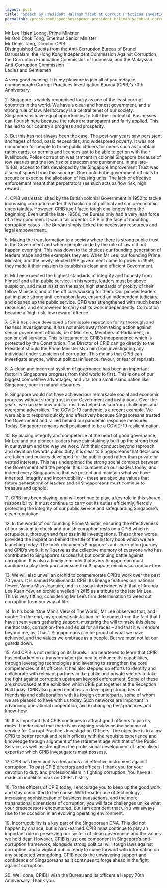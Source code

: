```yaml
---
layout: post
title: "Speech by President Halimah Yacob at Corrupt Practices Investigation Bureau's 70th Anniversary Commemorative Event"
permalink: /press-room/speeches/speech-president-halimah-yacob-at-corrupt-practices-investigation-bureau-70th-anniversary-commemorative-event/
---
```

<p>Mr Lee Hsien Loong, Prime Minister<br />Mr Goh Chok Tong, Emeritus Senior Minister<br />Mr Denis Tang, Director CPIB<br />Distinguished Guests from the Anti-Corruption Bureau of Brunei Darussalam, the Hong Kong Independent Commission Against Corruption, the Corruption Eradication Commission of Indonesia, and the Malaysian Anti-Corruption Commission<br />Ladies and Gentlemen</p>

A very good evening. It is my pleasure to join all of you today to commemorate Corrupt Practices Investigation Bureau (CPIB)’s 70th Anniversary.

2\. Singapore is widely recognised today as one of the least corrupt countries in the world. We have a clean and honest government, and a strong rule of law. Meritocracy is a central tenet of our society. Singaporeans have equal opportunities to fulfil their potential. Businesses can flourish here because the rules are transparent and fairly applied. This has led to our country’s progress and prosperity.

3\. But this has not always been the case. The post-war years saw persistent shortages of food, basic necessities, and widespread poverty. It was not uncommon for people to bribe public officers for needs such as to obtain ration cards, or permits and licences just to be able to get on with their livelihoods. Police corruption was rampant in colonial Singapore because of low salaries and the low risk of detection and punishment. In the late- 1940s, access to flats developed by the Singapore Improvement Trust was also not spared from this scourge. One could bribe government officials to secure or expedite the allocation of housing units. The lack of effective enforcement meant that perpetrators see such acts as ‘low risk, high reward’.

4\. CPIB was established by the British colonial Government in 1952 to tackle increasing corruption under this backdrop of political and socio-economic uncertainties. However, CPIB itself faced tough challenges from the beginning. Even until the late- 1950s, the Bureau only had a very lean force of a few good men. It was a tall order for CPIB in the face of mounting corruption cases - the Bureau simply lacked the necessary resources and legal empowerment.

5\. Making the transformation to a society where there is strong public trust in the Government and where people abide by the rule of law did not happen overnight. This was down to the choices our founding generation of leaders made and the examples they set. When Mr Lee, our founding Prime Minister, and the newly-elected PAP government came to power in 1959, they made it their mission to establish a clean and efficient Government.

6\. Mr Lee expected the highest standards of integrity and honesty from himself and all in public service. In his words, leaders must be above suspicion, and must insist on the same high standards of probity of their fellow Ministers and of the officials working for them. Our pioneer leaders put in place strong anti-corruption laws, ensured an independent judiciary, and cleaned up the public service. CPIB was strengthened with much better resources, and empowered to carry out its work independently. Corruption became a ‘high risk, low reward’ offence.

7\. CPIB has since developed a formidable reputation for its thorough and fearless investigations. It has not shied away from taking action against senior government officials, be it Ministers, Members of Parliament, or senior civil servants. This is testament to CPIB’s independence which is protected by the Constitution. The Director of CPIB can go directly to the President should the Prime Minister stop him from investigating any individual under suspicion of corruption. This means that CPIB can investigate anyone, without political influence, favour, or fear of reprisals.

8\. A clean and incorrupt system of governance has been an important factor in Singapore’s progress from third world to first. This is one of our biggest competitive advantages, and vital for a small island nation like Singapore, poor in natural resources.

9\. Singapore would not have achieved our remarkable social and economic progress without strong trust in our Government and institutions. Over the years, we can see how public trust has helped us confront challenges and overcome adversities. The COVID-19 pandemic is a recent example. We were able to respond quickly and effectively because Singaporeans trusted the Government and rallied behind our pandemic response measures. Today, Singapore remains well positioned to be a COVID-19 resilient nation.

10\. By placing integrity and competence at the heart of good governance, Mr Lee and our pioneer leaders have painstakingly built up the strong trust in our system and the way we work. With their conduct beyond reproach and devotion towards public duty, it is clear to Singaporeans that decisions are taken and policies developed for the public good rather than private or vested interests. This has underpinned the strong social compact between the Government and the people. It is incumbent on our leaders today, and indeed every Singaporean, that we protect and maintain what we have inherited. Integrity and Incorruptibility – these are absolute values that future generations of leaders and all Singaporeans must continue to treasure and uphold.

11\. CPIB has been playing, and will continue to play, a key role in this shared responsibility. It must continue to carry out its duties efficiently, fiercely protecting the integrity of our public service and safeguarding Singapore’s clean reputation.

12\. In the words of our founding Prime Minister, ensuring the effectiveness of our system to check and punish corruption rests on a CPIB which is scrupulous, thorough and fearless in its investigations. These three words provided the inspiration behind the title of the history book which we are launching today. The book documents Singapore’s anti-corruption journey and CPIB’s work. It will serve as the collective memory of everyone who has contributed to Singapore’s successful, but continuing battle against corruption. It is also a timely reminder that every Singaporean must continue to play their part to ensure that Singapore remains corruption-free.

13\. We will also unveil an orchid to commemorate CPIB’s work over the past 70 years. It is named Papilionanda CPIB. Its lineage features our national flower, Vanda Miss Joaquim, and is closely intertwined with that of Aranda Lee Kuan Yew, an orchid unveiled in 2015 as a tribute to the late Mr Lee. This is very fitting, considering Mr Lee’s firm determination to weed out corruption from our way of life.

14\. In his book ‘One Man’s View of The World’, Mr Lee observed that, and I quote: “In the end, my greatest satisfaction in life comes from the fact that I have spent years gathering support, mustering the will to make this place meritocratic, corruption-free and equal for all races – and that it will endure beyond me, as it has”. Singaporeans can be proud of what we have achieved, and the values we embrace as a people. But we must not let our guards down.

15\. And CPIB is not resting on its laurels. I am heartened to learn that CPIB has embarked on a transformation journey to enhance its capabilities, through leveraging technologies and investing to strengthen the core competencies of its officers. It has also stepped up efforts to identify and collaborate with relevant partners in the public and private sectors to take the fight against corruption upstream beyond enforcement. Some of these are showcased at the exhibition which CPIB put together at the Reception Hall today. CPIB also placed emphasis in developing strong ties of friendship and collaboration with its foreign counterparts, some of whom we are pleased to have with us today. Such networks are important in advancing operational cooperation, and exchanging best practices and know-how.

16\. It is important that CPIB continues to attract good officers to join its ranks. I understand that there is an ongoing review on the scheme of service for Corrupt Practices Investigation Officers. The objective is to allow CPIB to better recruit and retain officers with the requisite experience and knowledge through alignment of the retirement age with that of the Public Service, as well as strengthen the professional development of specialised expertise which CPIB investigators must possess.

17\. CPIB has been and is a tenacious and effective instrument against corruption. To past CPIB directors and officers, I thank you for your devotion to duty and professionalism in fighting corruption. You have all made an indelible mark on CPIB’s history.

18\. To the officers of CPIB today, I encourage you to keep up the good work and stay committed to the cause. With broader use of technology, increasing sophistication of business transactions, and the more transnational dimensions of corruption, you will face challenges unlike what your predecessors encountered. But I am confident that CPIB will always rise to the occasion in an evolving operating environment.

19\. Incorruptibility is a key part of the Singaporean DNA. This did not happen by chance, but is hard-earned. CPIB must continue to play an important role in preserving our system of clean governance and the values we hold dear. However, CPIB is just one component in Singapore’s anti-corruption framework, alongside strong political will, tough laws against corruption, and a vigilant public ready to come forward with information on any suspected wrongdoing. CPIB needs the unwavering support and confidence of Singaporeans as it continues to forge ahead in the fight against corruption.

20\. Well done, CPIB! I wish the Bureau and its officers a Happy 70th Anniversary. Thank you.
